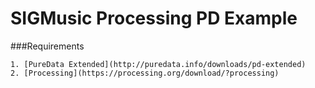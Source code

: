 # SIGMusic Processing PD Example

###Requirements

	1. [PureData Extended](http://puredata.info/downloads/pd-extended)
	2. [Processing](https://processing.org/download/?processing)